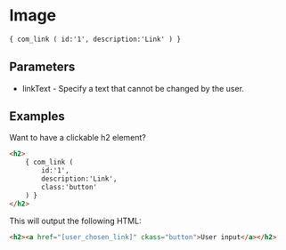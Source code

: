 Image
=====

```xml
{ com_link ( id:'1', description:'Link' ) }
```

Parameters
----------

* linkText - Specify a text that cannot be changed by the user.


Examples
--------

Want to have a clickable h2 element?

```html
<h2>
	{ com_link ( 
		id:'1', 
		description:'Link', 
		class:'button'
	) }
</h2>
```

This will output the following HTML:

```html
<h2><a href="[user_chosen_link]" ckass="button">User input</a></h2>
```